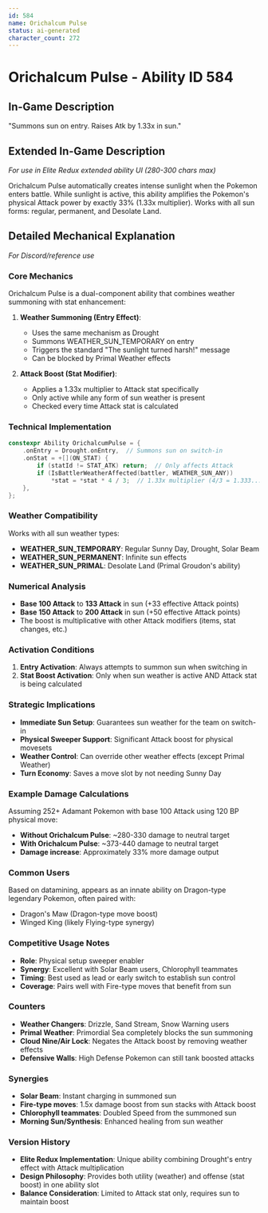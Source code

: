```yaml
---
id: 584
name: Orichalcum Pulse
status: ai-generated
character_count: 272
---
```


# Orichalcum Pulse - Ability ID 584

## In-Game Description
"Summons sun on entry. Raises Atk by 1.33x in sun."

## Extended In-Game Description
*For use in Elite Redux extended ability UI (280-300 chars max)*

Orichalcum Pulse automatically creates intense sunlight when the Pokemon enters battle. While sunlight is active, this ability amplifies the Pokemon's physical Attack power by exactly 33% (1.33x multiplier). Works with all sun forms: regular, permanent, and Desolate Land.

## Detailed Mechanical Explanation
*For Discord/reference use*

### Core Mechanics
Orichalcum Pulse is a dual-component ability that combines weather summoning with stat enhancement:

1. **Weather Summoning (Entry Effect)**:
   - Uses the same mechanism as Drought
   - Summons WEATHER_SUN_TEMPORARY on entry
   - Triggers the standard "The sunlight turned harsh!" message
   - Can be blocked by Primal Weather effects

2. **Attack Boost (Stat Modifier)**:
   - Applies a 1.33x multiplier to Attack stat specifically
   - Only active while any form of sun weather is present
   - Checked every time Attack stat is calculated

### Technical Implementation
```cpp
constexpr Ability OrichalcumPulse = {
    .onEntry = Drought.onEntry,  // Summons sun on switch-in
    .onStat = +[](ON_STAT) {
        if (statId != STAT_ATK) return;  // Only affects Attack
        if (IsBattlerWeatherAffected(battler, WEATHER_SUN_ANY)) 
            *stat = *stat * 4 / 3;  // 1.33x multiplier (4/3 = 1.333...)
    },
};
```

### Weather Compatibility
Works with all sun weather types:
- **WEATHER_SUN_TEMPORARY**: Regular Sunny Day, Drought, Solar Beam
- **WEATHER_SUN_PERMANENT**: Infinite sun effects
- **WEATHER_SUN_PRIMAL**: Desolate Land (Primal Groudon's ability)

### Numerical Analysis
- **Base 100 Attack** to **133 Attack** in sun (+33 effective Attack points)
- **Base 150 Attack** to **200 Attack** in sun (+50 effective Attack points)
- The boost is multiplicative with other Attack modifiers (items, stat changes, etc.)

### Activation Conditions
1. **Entry Activation**: Always attempts to summon sun when switching in
2. **Stat Boost Activation**: Only when sun weather is active AND Attack stat is being calculated

### Strategic Implications
- **Immediate Sun Setup**: Guarantees sun weather for the team on switch-in
- **Physical Sweeper Support**: Significant Attack boost for physical movesets
- **Weather Control**: Can override other weather effects (except Primal Weather)
- **Turn Economy**: Saves a move slot by not needing Sunny Day

### Example Damage Calculations
Assuming 252+ Adamant Pokemon with base 100 Attack using 120 BP physical move:
- **Without Orichalcum Pulse**: ~280-330 damage to neutral target
- **With Orichalcum Pulse**: ~373-440 damage to neutral target
- **Damage increase**: Approximately 33% more damage output

### Common Users
Based on datamining, appears as an innate ability on Dragon-type legendary Pokemon, often paired with:
- Dragon's Maw (Dragon-type move boost)
- Winged King (likely Flying-type synergy)

### Competitive Usage Notes
- **Role**: Physical setup sweeper enabler
- **Synergy**: Excellent with Solar Beam users, Chlorophyll teammates
- **Timing**: Best used as lead or early switch to establish sun control
- **Coverage**: Pairs well with Fire-type moves that benefit from sun

### Counters
- **Weather Changers**: Drizzle, Sand Stream, Snow Warning users
- **Primal Weather**: Primordial Sea completely blocks the sun summoning
- **Cloud Nine/Air Lock**: Negates the Attack boost by removing weather effects
- **Defensive Walls**: High Defense Pokemon can still tank boosted attacks

### Synergies
- **Solar Beam**: Instant charging in summoned sun
- **Fire-type moves**: 1.5x damage boost from sun stacks with Attack boost
- **Chlorophyll teammates**: Doubled Speed from the summoned sun
- **Morning Sun/Synthesis**: Enhanced healing from sun weather

### Version History
- **Elite Redux Implementation**: Unique ability combining Drought's entry effect with Attack multiplication
- **Design Philosophy**: Provides both utility (weather) and offense (stat boost) in one ability slot
- **Balance Consideration**: Limited to Attack stat only, requires sun to maintain boost